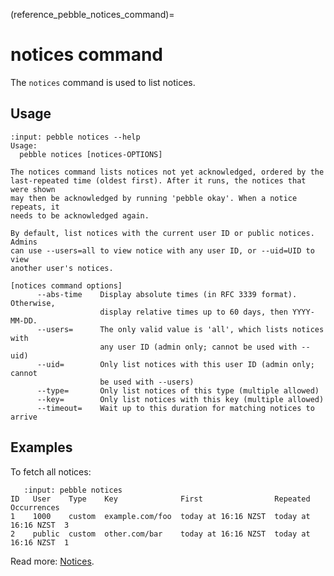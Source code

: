 (reference_pebble_notices_command)=
# notices command

The `notices` command is used to list notices.

## Usage

<!-- START AUTOMATED OUTPUT -->
```{terminal}
:input: pebble notices --help
Usage:
  pebble notices [notices-OPTIONS]

The notices command lists notices not yet acknowledged, ordered by the
last-repeated time (oldest first). After it runs, the notices that were shown
may then be acknowledged by running 'pebble okay'. When a notice repeats, it
needs to be acknowledged again.

By default, list notices with the current user ID or public notices. Admins
can use --users=all to view notice with any user ID, or --uid=UID to view
another user's notices.

[notices command options]
      --abs-time    Display absolute times (in RFC 3339 format). Otherwise,
                    display relative times up to 60 days, then YYYY-MM-DD.
      --users=      The only valid value is 'all', which lists notices with
                    any user ID (admin only; cannot be used with --uid)
      --uid=        Only list notices with this user ID (admin only; cannot
                    be used with --users)
      --type=       Only list notices of this type (multiple allowed)
      --key=        Only list notices with this key (multiple allowed)
      --timeout=    Wait up to this duration for matching notices to arrive
```
<!-- END AUTOMATED OUTPUT -->

## Examples

To fetch all notices:

```{terminal}
   :input: pebble notices
ID   User    Type    Key              First                Repeated             Occurrences
1    1000    custom  example.com/foo  today at 16:16 NZST  today at 16:16 NZST  3
2    public  custom  other.com/bar    today at 16:16 NZST  today at 16:16 NZST  1
```

Read more: [Notices](../notices.md).
